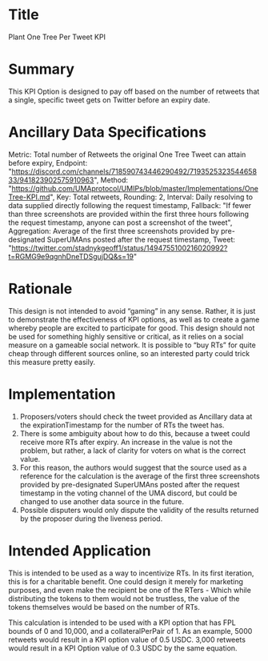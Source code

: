 # Title
Plant One Tree Per Tweet KPI

# Summary
This KPI Option is designed to pay off based on the number of retweets that a single, specific tweet gets on Twitter before an expiry date.

# Ancillary Data Specifications
Metric: Total number of Retweets the original One Tree Tweet can attain before expiry, Endpoint: "https://discord.com/channels/718590743446290492/719352532354465833/941823902575910963", Method: "https://github.com/UMAprotocol/UMIPs/blob/master/Implementations/OneTree-KPI.md", Key: Total retweets, Rounding: 2, Interval: Daily resolving to data supplied directly following the request timestamp, Fallback: "If fewer than three screenshots are provided within the first three hours following the request timestamp, anyone can post a screenshot of the tweet", Aggregation: Average of the first three screenshots provided by pre-designated SuperUMAns posted after the request timestamp, Tweet: "https://twitter.com/stadnykgeoff1/status/1494755100216020992?t=RGMG9e9qgnhDneTDSgujDQ&s=19" 

# Rationale
This design is not intended to avoid “gaming” in any sense. Rather, it is just to demonstrate the effectiveness of KPI options, as well as to create a game whereby people are excited to participate for good. This design should not be used for something highly sensitive or critical, as it relies on a social measure on a gameable social network. It is possible to “buy RTs” for quite cheap through different sources online, so an interested party could trick this measure pretty easily.

# Implementation
1. Proposers/voters should check the tweet provided as Ancillary data at the expirationTimestamp for the number of RTs the tweet has.
2. There is some ambiguity about how to do this, because a tweet could receive more RTs after expiry. An increase in the value is not the problem, but rather, a lack of clarity for voters on what is the correct value.
3. For this reason, the authors would suggest that the source used as a reference for the calculation is the average of the first three screenshots provided by pre-designated SuperUMAns posted after the request timestamp in the voting channel of the UMA discord, but could be changed to use another data source in the future.
4. Possible disputers would only dispute the validity of the results returned by the proposer during the liveness period.

# Intended Application
This is intended to be used as a way to incentivize RTs. In its first iteration, this is for a charitable benefit. One could design it merely for marketing purposes, and even make the recipient be one of the RTers - Which while distributing the tokens to them would not be trustless, the value of the tokens themselves would be based on the number of RTs.

This calculation is intended to be used with a KPI option that has FPL bounds of 0 and 10,000, and a collateralPerPair of 1. As an example, 5000 retweets would result in a KPI option value of 0.5 USDC. 3,000 retweets would result in a KPI Option value of 0.3 USDC by the same equation. 
